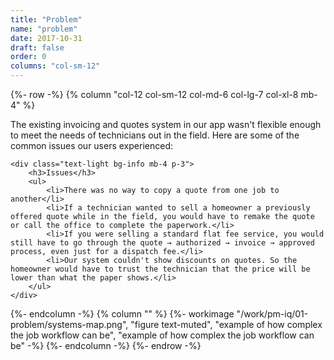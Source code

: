 ```yaml
---
title: "Problem"
name: "problem"
date: 2017-10-31
draft: false
order: 0
columns: "col-sm-12"
---
```

{%- row -%}
{% column "col-12 col-sm-12 col-md-6 col-lg-7 col-xl-8 mb-4" %}

The existing invoicing and quotes system in our app wasn't flexible enough to meet the needs of technicians out in the field. Here are some of the common issues our users experienced:

    <div class="text-light bg-info mb-4 p-3">
        <h3>Issues</h3>
        <ul>
            <li>There was no way to copy a quote from one job to another</li>
            <li>If a technician wanted to sell a homeowner a previously offered quote while in the field, you would have to remake the quote or call the office to complete the paperwork.</li>
            <li>If you were selling a standard flat fee service, you would still have to go through the quote → authorized → invoice → approved process, even just for a dispatch fee.</li>
            <li>Our system couldn't show discounts on quotes. So the homeowner would have to trust the technician that the price will be lower than what the paper shows.</li>
        </ul>
    </div>
{%- endcolumn -%}
{% column "" %}
    {%- workimage "/work/pm-iq/01-problem/systems-map.png", "figure text-muted", "example of how complex the job workflow can be", "example of how complex the job workflow can be"  -%}
{%- endcolumn -%}
{%- endrow -%}

